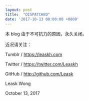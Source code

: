 ```yaml
---
layout: post
title:  "DISPATCHED"
date: '2017-10-13 00:00:00 +0800'
---
```


本 blog 由于不可抗力的原因，永久关闭。

近况请关注：

Tumblr / https://leaskh.com

Twitter / https://twitter.com/Leaskh

GitHub / http://github.com/Leask

Leask Wong

October 13, 2017
